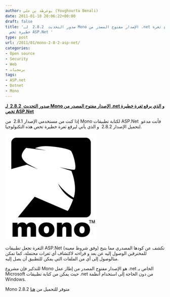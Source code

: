 ```yaml
---
author: يوغرطة بن علي (Youghourta Benali)
date: 2011-01-10 20:06:22+00:00
draft: false
title: 'صدور التحديث  2.8.2  لـ Mono الإصدار مفتوح المصدر من .net و الذي يرقع ثغرة
  خطيرة تخص ASP.Net '
type: post
url: /2011/01/mono-2-8-2-asp-net/
categories:
- Open source
- Security
- Web
- برمجيات
tags:
- ASP.net
- Dotnet
- Mono
---
```


**[صدور التحديث  2.8.2  لـ Mono الإصدار مفتوح المصدر من .net و الذي يرقع ثغرة خطيرة تخص ASP.Net](https://www.it-scoop.com/2011/01/mono-2-8-2-asp-net/)**


إذا كنت من مستخدمي الإصدار 2.8.1  من Mono لكتابة تطبيقات ASP.Net  فأنت مدعو لتحميل الإصدار 2.8.2  و الذي يأتي ليرقع ثغرة خطيرة تخص هذه التكنولوجيا.

[![](Mono-logo.gif )
](https://www.it-scoop.com/2011/01/mono-2-8-2-asp-net/)

الثغرة تجعل تطبيقات ASP.Net (وفق شروط معينة) تكشف عن كودها المصدري مما يتيح للمخترقين الوصول إليه عن بعد و قراءته لاكتشاف أي ثغرات محتملة، كما تمكن منالوصول إلى أي من الملفات التي يمكن للتطبيق أن يصل إليه.

للتذكير فإن مشروع Mono هو الإصدار مفتوح المصدر من إطار عمل .net الخاص بـ Microsoft حيث يمكن من كتابة تطبيقات .net من دون الحاجة إلى استخدام أنظمة Windows.

Mono 2.8.2 متوفر للتحميل من [هنا](http://www.go-mono.com/mono-downloads/download.html)
